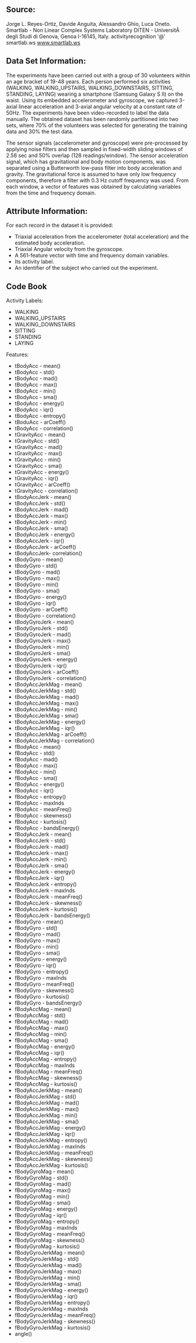 
Source:
-------

Jorge L. Reyes-Ortiz, Davide Anguita, Alessandro Ghio, Luca Oneto.
Smartlab - Non Linear Complex Systems Laboratory
DITEN - UniversitÃ  degli Studi di Genova, Genoa I-16145, Italy.
activityrecognition '@' smartlab.ws
www.smartlab.ws 

Data Set Information:
---------------------

The experiments have been carried out with a group of 30 volunteers within an age bracket of 19-48 years. Each person performed six activities (WALKING, WALKING_UPSTAIRS, WALKING_DOWNSTAIRS, SITTING, STANDING, LAYING) wearing a smartphone (Samsung Galaxy S II) on the waist. Using its embedded accelerometer and gyroscope, we captured 3-axial linear acceleration and 3-axial angular velocity at a constant rate of 50Hz. The experiments have been video-recorded to label the data manually. The obtained dataset has been randomly partitioned into two sets, where 70% of the volunteers was selected for generating the training data and 30% the test data. 

The sensor signals (accelerometer and gyroscope) were pre-processed by applying noise filters and then sampled in fixed-width sliding windows of 2.56 sec and 50% overlap (128 readings/window). The sensor acceleration signal, which has gravitational and body motion components, was separated using a Butterworth low-pass filter into body acceleration and gravity. The gravitational force is assumed to have only low frequency components, therefore a filter with 0.3 Hz cutoff frequency was used. From each window, a vector of features was obtained by calculating variables from the time and frequency domain. 

Attribute Information:
----------------------

For each record in the dataset it is provided:
- Triaxial acceleration from the accelerometer (total acceleration) and the estimated body acceleration.
- Triaxial Angular velocity from the gyroscope.
- A 561-feature vector with time and frequency domain variables.
- Its activity label.
- An identifier of the subject who carried out the experiment. 

Code Book
---------
Activity Labels:
- WALKING
- WALKING_UPSTAIRS
- WALKING_DOWNSTAIRS
- SITTING
- STANDING
- LAYING

Features:
- tBodyAcc - mean()
- tBodyAcc - std()
- tBodyAcc - mad()
- tBodyAcc - max()
- tBodyAcc - min()
- tBodyAcc - sma()
- tBodyAcc - energy()
- tBodyAcc - iqr()
- tBodyAcc - entropy()
- tBoduAcc - arCoeff()
- tBodyAcc - correlation()
- tGravityAcc - mean()
- tGravityAcc - std()
- tGravityAcc - mad()
- tGravityAcc - max()
- tGravityAcc - min()
- tGravityAcc - sma()
- tGravityAcc - energy()
- tGravityAcc - iqr()
- tGravityAcc - arCoeff()
- tGravityAcc - correlation()
- tBodyAccJerk - mean()
- tBodyAccJerk - std()
- tBodyAccJerk - mad()
- tBodyAccJerk - max()
- tBodyAccJerk - min()
- tBodyAccJerk - sma()
- tBodyAccJerk - energy()
- tBodyAccJerk - iqr()
- tBodyAccJerk - arCoeff()
- tBodyAccJerk- correlation()
- tBodyGyro - mean()
- tBodyGyro - std()
- tBodyGyro - mad()
- tBodyGyro - max()
- tBodyGyro - min()
- tBodyGyro - sma()
- tBodyGyro - energy()
- tBodyGyro - iqr()
- tBodyGyro - arCoeff()
- tBodyGyro - correlation()
- tBodyGyroJerk - mean()
- tBodyGyroJerk - std()
- tBodyGyroJerk - mad()
- tBodyGyroJerk - max()
- tBodyGyroJerk - min()
- tBodyGyroJerk - sma()
- tBodyGyroJerk - energy()
- tBodyGyroJerk - iqr()
- tBodyGyroJerk - arCoeff()
- tBodyGyroJerk - correlation()
- tBodyAccJerkMag - mean()
- tBodyAccJerkMag - std()
- tBodyAccJerkMag - mad()
- tBodyAccJerkMag - max()
- tBodyAccJerkMag - min()
- tBodyAccJerkMag - sma()
- tBodyAccJerkMag - energy()
- tBodyAccJerkMag - iqr()
- tBodyAccJerkMag - arCoeff()
- tBodyAccJerkMag - correlation()
- fBodyAcc - mean()
- fBodyAcc - std()
- fBodyAcc - mad()
- fBodyAcc - max()
- fBodyAcc - min()
- fBodyAcc - sma()
- fBodyAcc - energy()
- fBodyAcc - iqr()
- fBodyAcc - entropy()
- fBodyAcc - maxInds
- fBodyAcc - meanFreq()
- fBodyAcc - skewness()
- fBodyAcc - kurtosis()
- fBodyAcc - bandsEnergy()
- fBodyAccJerk - mean()
- fBodyAccJerk - std()
- fBodyAccJerk - mad()
- fBodyAccJerk - max()
- fBodyAccJerk - min()
- fBodyAccJerk - sma()
- fBodyAccJerk - energy()
- fBodyAccJerk - iqr()
- fBodyAccJerk - entropy()
- fBodyAccJerk - maxInds
- fBodyAccJerk - meanFreq()
- fBodyAccJerk - skewness()
- fBodyAccJerk - kurtosis()
- fBodyAccJerk - bandsEnergy()
- fBodyGyro - mean()
- fBodyGyro - std()
- fBodyGyro - mad()
- fBodyGyro - max()
- fBodyGyro - min()
- fBodyGyro - sma()
- fBodyGyro - energy()
- fBodyGyro - iqr()
- fBodyGyro - entropy()
- fBodyGyro - maxInds
- fBodyGyro - meanFreq()
- fBodyGyro - skewness()
- fBodyGyro - kurtosis()
- fBodyGyro - bandsEnergy()
- fBodyAccMag - mean()
- fBodyAccMag - std()
- fBodyAccMag - mad()
- fBodyAccMag - max()
- fBodyAccMag - min()
- fBodyAccMag - sma()
- fBodyAccMag - energy()
- fBodyAccMag - iqr()
- fBodyAccMag - entropy()
- fBodyAccMag - maxInds
- fBodyAccMag - meanFreq()
- fBodyAccMag - skewness()
- fBodyAccMag - kurtosis()
- fBodyAccJerkMag - mean()
- fBodyAccJerkMag - std()
- fBodyAccJerkMag - mad()
- fBodyAccJerkMag - max()
- fBodyAccJerkMag - min()
- fBodyAccJerkMag - sma()
- fBodyAccJerkMag - energy()
- fBodyAccJerkMag - iqr()
- fBodyAccJerkMag - entropy()
- fBodyAccJerkMag - maxInds
- fBodyAccJerkMag - meanFreq()
- fBodyAccJerkMag - skewness()
- fBodyAccJerkMag - kurtosis()
- fBodyGyroMag - mean()
- fBodyGyroMag - std()
- fBodyGyroMag - mad()
- fBodyGyroMag - max()
- fBodyGyroMag - min()
- fBodyGyroMag - sma()
- fBodyGyroMag - energy()
- fBodyGyroMag - iqr()
- fBodyGyroMag - entropy()
- fBodyGyroMag - maxInds
- fBodyGyroMag - meanFreq()
- fBodyGyroMag - skewness()
- fBodyGyroMag - kurtosis()
- fBodyGyroJerkMag - mean()
- fBodyGyroJerkMag - std()
- fBodyGyroJerkMag - mad()
- fBodyGyroJerkMag - max()
- fBodyGyroJerkMag - min()
- fBodyGyroJerkMag - sma()
- fBodyGyroJerkMag - energy()
- fBodyGyroJerkMag - iqr()
- fBodyGyroJerkMag - entropy()
- fBodyGyroJerkMag - maxInds
- fBodyGyroJerkMag - meanFreq()
- fBodyGyroJerkMag - skewness()
- fBodyGyroJerkMag - kurtosis()
- angle()
